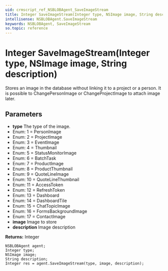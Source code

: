 ```yaml
---
uid: crmscript_ref_NSBLOBAgent_SaveImageStream
title: Integer SaveImageStream(Integer type, NSImage image, String description)
intellisense: NSBLOBAgent.SaveImageStream
keywords: NSBLOBAgent, SaveImageStream
so.topic: reference
---
```


# Integer SaveImageStream(Integer type, NSImage image, String description)

Stores an image in the database without linking it to a project or a person. It is possible to ChangePersonImage or ChangeProjectImage to attach image later.

## Parameters

* **type** The type of the image.
* Enum: 1 = PersonImage 
* Enum: 2 = ProjectImage 
* Enum: 3 = EventImage 
* Enum: 4 = Thumbnail 
* Enum: 5 = StatusMonitorImage 
* Enum: 6 = BatchTask 
* Enum: 7 = ProductImage 
* Enum: 8 = ProductThumbnail 
* Enum: 9 = QuoteLineImage 
* Enum: 10 = QuoteLineThumbnail 
* Enum: 11 = AccessToken 
* Enum: 12 = RefreshToken 
* Enum: 13 = Dashboard 
* Enum: 14 = DashboardTile 
* Enum: 15 = ChatTopicImage 
* Enum: 16 = FormsBackgroundImage 
* Enum: 17 = ContactImage 
* **image** Image to store
* **description** Image description

**Returns:** Integer

```crmscript
NSBLOBAgent agent;
Integer type;
NSImage image;
String description;
Integer res = agent.SaveImageStream(type, image, description);
```

